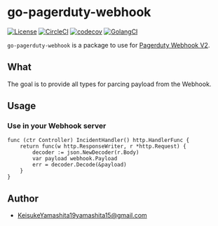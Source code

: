 # go-pagerduty-webhook

[![License][license-badge]][license]
[![CircleCI][circleci-badge]][circleci]
[![codecov](https://codecov.io/gh/KeisukeYamashita/go-pagerduty-webhook/branch/master/graph/badge.svg)](https://codecov.io/gh/KeisukeYamashita/go-pagerduty-webhook)
[![GolangCI][golangci-badge]][golangci]

`go-pagerduty-webhook` is a package to use for [Pagerduty Webhook V2](https://v2.developer.pagerduty.com/docs/webhooks-v2-overview).

## What

The goal is to provide all types for parcing payload from the Webhook.

## Usage

### Use in your Webhook server

```
func (ctr Controller) IncidentHandler() http.HandlerFunc {
	return func(w http.ResponseWriter, r *http.Request) {
		decoder := json.NewDecoder(r.Body)
		var payload webhook.Payload
		err = decoder.Decode(&payload)
    }
}
```

## Author

* [KeisukeYamashita<19yamashita15@gmail.com>](https://github.com/KeisukeYamashita)

<!-- badge links -->

[license]: LICENSE
[circleci]: https://circleci.com/gh/KeisukeYamashita/workflows/go-pagerduty-recorder
[godoc]: https://godoc.org/github.com/KeisukeYamashita/go-pagerduty-recorder
[go-report-card]: https://goreportcard.com/report/github.com/KeisukeYamashita/go-pagerduty-recorder
[golangci]: https://golangci.com/r/github.com/KeisukeYamashita/go-pagerduty-recorder

[license-badge]: https://img.shields.io/badge/license-Apache%202.0-%23E93424
[circleci-badge]: https://img.shields.io/circleci/project/github/KeisukeYamashita/go-pagerduty-webhook?label=circleci&logo=circleci
[godoc-badge]: https://img.shields.io/badge/godoc.org-reference-blue.svg
[go-report-card-badge]: https://goreportcard.com/badge/github.com/KeisukeYamashita/go-pagerduty-recorder
[golangci-badge]: https://golangci.com/badges/github.com/KeisukeYamashita/go-pagerduty-webhook.svg